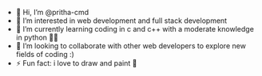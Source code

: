 - 👋 Hi, I’m @pritha-cmd
- 👀 I’m interested in web development and full stack development
- 🌱 I’m currently learning coding in c and c++ with a moderate knowledge in python 👨‍💻
- 💞️ I’m looking to collaborate with other web developers to explore new fields of coding :) 
- ⚡ Fun fact: i love to draw and paint 🎨 

<!---
pritha-cmd/pritha-cmd is a ✨ special ✨ repository because its `README.md` (this file) appears on your GitHub profile.
You can click the Preview link to take a look at your changes.
--->
